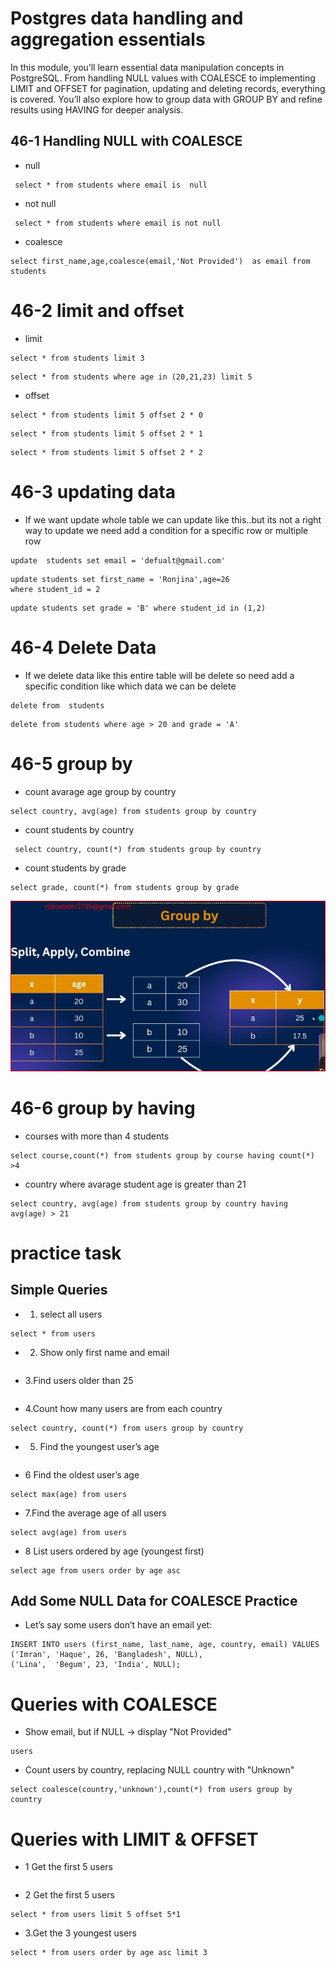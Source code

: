 # Postgres data handling and aggregation essentials
In this module, you’ll learn essential data manipulation concepts in PostgreSQL. From handling NULL values with COALESCE to implementing LIMIT and OFFSET for pagination, updating and deleting records, everything is covered. You’ll also explore how to group data with GROUP BY and refine results using HAVING for deeper analysis.

## 46-1 Handling NULL with COALESCE
- null
```
 select * from students where email is  null 
 ```
- not null
```
 select * from students where email is not null 
 ```
- coalesce
```
select first_name,age,coalesce(email,'Not Provided')  as email from students
 ```
 # 46-2 limit and offset
 - limit
 
 ```
select * from students limit 3
 ```
 ```
 select * from students where age in (20,21,23) limit 5
 ```
 - offset
 ```
 select * from students limit 5 offset 2 * 0
 ```
 ```
 select * from students limit 5 offset 2 * 1
 ```
 ```
 select * from students limit 5 offset 2 * 2
 ```
# 46-3 updating data
- If we want update  whole table we can update like this..but its not a right way to update we need add a condition for a specific row or multiple row 
 ``` 
 update  students set email = 'defualt@gmail.com'
 ```
 ``` 
update students set first_name = 'Ronjina',age=26
where student_id = 2
 ```
 ``` 
update students set grade = 'B' where student_id in (1,2)
 ```
 # 46-4 Delete Data
 - If we delete data like this  entire table will be delete so need add a specific condition like which data we can be delete 
 ```
 delete from  students
 ```
 
 ```
delete from students where age > 20 and grade = 'A'

 ```
 # 46-5 group by 
 - count avarage age group by country
 ```
 select country, avg(age) from students group by country
 ```
 - count students by country
 ```
  select country, count(*) from students group by country
  ```
   - count students by grade 
  ```
  select grade, count(*) from students group by grade
  ```
  ![alt text](group%20by.png)
# 46-6 group by having 
  - courses with more than 4 students 
 ``` 
select course,count(*) from students group by course having count(*) >4
```
  - country where avarage student age is greater than 21
```
select country, avg(age) from students group by country having avg(age) > 21
```   
# practice task 
## Simple Queries
- 1. select all users
```
select * from users
```
- 2. Show only first name and email
```select first_name,email from users
```
- 3.Find users older than 25
```select * from users where age > 25
```
- 4.Count how many users are from each country
```
select country, count(*) from users group by country
```
- 5. Find the youngest user’s age
```select  min(age) from users
```
- 6 Find the oldest user’s age
```
select max(age) from users
```
- 7.Find the average age of all users
```
select avg(age) from users
```
- 8 List users ordered by age (youngest first)
```
select age from users order by age asc
```

## Add Some NULL Data for COALESCE Practice
- Let’s say some users don’t have an email yet:
```
INSERT INTO users (first_name, last_name, age, country, email) VALUES
('Imran', 'Haque', 26, 'Bangladesh', NULL),
('Lina',  'Begum', 23, 'India', NULL);
```
# Queries with COALESCE
- Show email, but if NULL → display "Not Provided"
```select coalesce(email,'not provided')  as email from 
users 
```
- Count users by country, replacing NULL country with "Unknown"
```
select coalesce(country,'unknown'),count(*) from users group by country 
```
# Queries with LIMIT & OFFSET
- 1 Get the first 5 users
```select * from users limit 5
```
- 2 Get the first 5 users
```
select * from users limit 5 offset 5*1
```
  - 3.Get the 3 youngest users
  ```
select * from users order by age asc limit 3
```